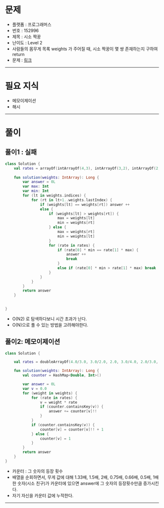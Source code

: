 # 문제
- 플랫폼 : 프로그래머스
- 번호 : 152996
- 제목 : 시소 짝꿍
- 난이도 : Level 2
- 사람들의 몸무게 목록 weights 가 주어질 때, 시소 짝꿍이 몇 쌍 존재하는지 구하여 return
- 문제 : <a href="https://school.programmers.co.kr/learn/courses/30/lessons/152996" target="_blank">링크</a>

---

# 필요 지식
- 메모이제이션
- 해시

---

# 풀이
## 풀이1 : 실패
```kotlin
class Solution {
    val rates = arrayOf(intArrayOf(4,3), intArrayOf(3,2), intArrayOf(2,1))
    
    fun solution(weights: IntArray): Long {
        var answer = 0L
        var max: Int
        var min: Int
        for (lt in weights.indices) {
            for (rt in lt+1..weights.lastIndex) {
                if (weights[lt] == weights[rt]) answer ++
                else {
                    if (weights[lt] > weights[rt]) {
                        max = weights[lt]
                        min = weights[rt] 
                    } else {
                        max = weights[rt]
                        min = weights[lt]
                    }
                    for (rate in rates) {
                        if (rate[0] * min == rate[1] * max) {
                            answer ++
                            break
                        }
                        else if (rate[0] * min > rate[1] * max) break
                    }
                }
            }
        }
        return answer
    }
    
    
}
```
- O(N2) 로 탐색하다보니 시간 초과가 난다.
- O(N)으로 풀 수 있는 방법을 고려해야한다.

## 풀이2: 메모이제이션
```kotlin
class Solution {

    val rates = doubleArrayOf(4.0/3.0, 3.0/2.0, 2.0, 3.0/4.0, 2.0/3.0, 0.5, 1.0)

    fun solution(weights: IntArray): Long {
        val counter = HashMap<Double, Int>()

        var answer = 0L
        var v = 0.0
        for (weight in weights) {
            for (rate in rates) {
                v = weight * rate
                if (counter.containsKey(v)) {
                    answer += counter[v]!!
                }
            }
            if (counter.containsKey(v)) {
                counter[v] = counter[v]!! + 1
            } else {
                counter[v] = 1
            }
        }
        return answer
    }
}
```
- 카운터 : 그 숫자의 등장 횟수
- 배열을 순회하면서, 무게 값에 대해 1.33배, 1.5배, 2배, 0.75배, 0.66배, 0.5배, 1배한 숫자(시소 친구)가 카운터에 있으면 answer에 그 숫자의 등장횟수만큼 증가시킨다.
- 자기 자신을 카운터 값에 누적한다.

---
